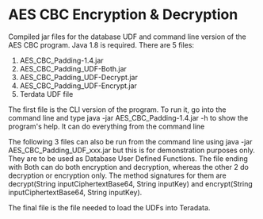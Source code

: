 # AES CBC Encryption & Decryption
Compiled jar files for the database UDF and command line version of the AES CBC program. Java 1.8 is required. There are 5 files:
1. AES_CBC_Padding-1.4.jar
2. AES_CBC_Padding_UDF-Both.jar
3. AES_CBC_Padding_UDF-Decrypt.jar
4. AES_CBC_Padding_UDF-Encrypt.jar
5. Terdata UDF file

The first file is the CLI version of the program. To run it, go into the command line and type java -jar AES_CBC_Padding-1.4.jar -h to show the program's help. It can do everything from the command line

The following 3 files can also be run from the command line using java -jar AES_CBC_Padding_UDF_xxx.jar but this is for demonstration purposes only. They are to be used as Database User Defined Functions. The file ending with Both can do both encryption and decryption, whereas the other 2 do decryption or encryption only. The method signatures for them are decrypt(String inputCiphertextBase64, String inputKey) and encrypt(String inputCiphertextBase64, String inputKey).

The final file is the file needed to load the UDFs into Teradata.
